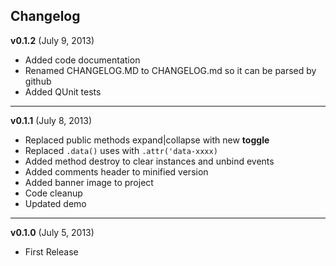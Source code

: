 ## Changelog

**v0.1.2** (July 9, 2013)

* Added code documentation
* Renamed CHANGELOG.MD to CHANGELOG.md so it can be parsed by github
* Added QUnit tests

----------

**v0.1.1** (July 8, 2013)

* Replaced public methods expand|collapse with new **toggle**
* Replaced `.data()` uses with `.attr('data-xxxx)`
* Added method destroy to clear instances and unbind events
* Added comments header to minified version
* Added banner image to project
* Code cleanup
* Updated demo

----------

**v0.1.0** (July 5, 2013)

* First Release